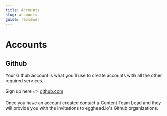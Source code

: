 ```yaml
---
title: Accounts
slug: accounts
guide: reviewer
---
```


# Accounts

## Github

Your Github account is what you'll use to create accounts with all the other required services.

Sign up here 👉 [github.com](https://github.com/)

Once you have an account created contact a Content Team Lead and they will provide you with the invitations to egghead.io's Github organizations.

